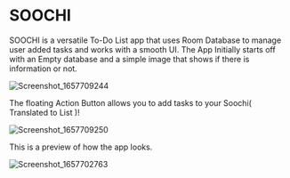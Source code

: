 # SOOCHI
SOOCHI is a versatile To-Do List app that uses Room Database to manage user added tasks and works with a smooth UI.
The App Initially starts off with an Empty database and a simple image that shows if there is information or not.


![Screenshot_1657709244](https://user-images.githubusercontent.com/87895674/182946635-c8731609-e4ca-4fef-b9c0-fd6027bdc3f7.png)
 
 
The floating Action Button allows you to add tasks to your Soochi( Translated to List )!


![Screenshot_1657709250](https://user-images.githubusercontent.com/87895674/182946753-282d8fe7-bd40-4438-8c8f-e7085738ac82.png)

This is a preview of how the app looks.

![Screenshot_1657702763](https://user-images.githubusercontent.com/87895674/182947154-3784b1e7-e73c-4ee6-ac27-0512911ef5ec.png)




